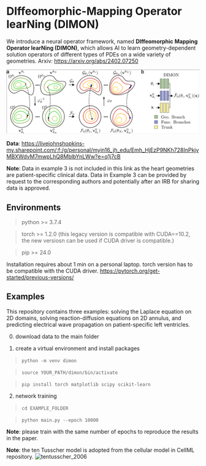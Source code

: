 # DIffeomorphic-Mapping Operator learNing (DIMON)
We introduce a neural operator framework, named **DIffeomorphic Mapping Operator learNing (DIMON)**, which allows AI to learn geometry-dependent solution operators of different types of PDEs on a wide variety of geometries. Arxiv: https://arxiv.org/abs/2402.07250

![dimon](./figure/dimon.png)

**Data**: https://livejohnshopkins-my.sharepoint.com/:f:/g/personal/myin16_jh_edu/Emh_HjEzP9NKh728InPkjvMBXWdvM7mwpLhQ8MblbYnLWw?e=q1j7cB

**Note**: Data in example 3 is not included in this link as the heart geometries are patient-specific clinical data. Data in Example 3 can be provided by request to the corresponding authors and potentially after an IRB for sharing data is approved.

## Environments
>python >= 3.7.4

>torch >= 1.2.0 (this legacy version is compatible with CUDA==10.2, the new versiosn can be used if CUDA driver is compatible.)

>pip >= 24.0

Installation requires about 1 min on a personal laptop. torch version has to be compatible with the CUDA driver. https://pytorch.org/get-started/previous-versions/

## Examples
This repository contains three examples: solving the Laplace equation on 2D domains, solving reaction-diffusion equations on 2D annulus, and predicting electrical wave propagation on patient-specific left ventricles.

0. download data to the main folder

1. create a virtual environment and install packages

>`python -m venv dimon`

>`source YOUR_PATH/dimon/bin/activate`

>`pip install torch matplotlib scipy scikit-learn`

2. network training
   
>`cd EXAMPLE_FOLDER`

>`python main.py --epoch 10000`

**Note**: please train with the same number of epochs to reproduce the results in the paper.

**Note**: the ten Tusscher model is adopted from the cellular model in CellML repository. ![tentusscher_2006](https://github.com/user-attachments/assets/1afb9b0a-e972-4876-8066-a0a774110e2e)


